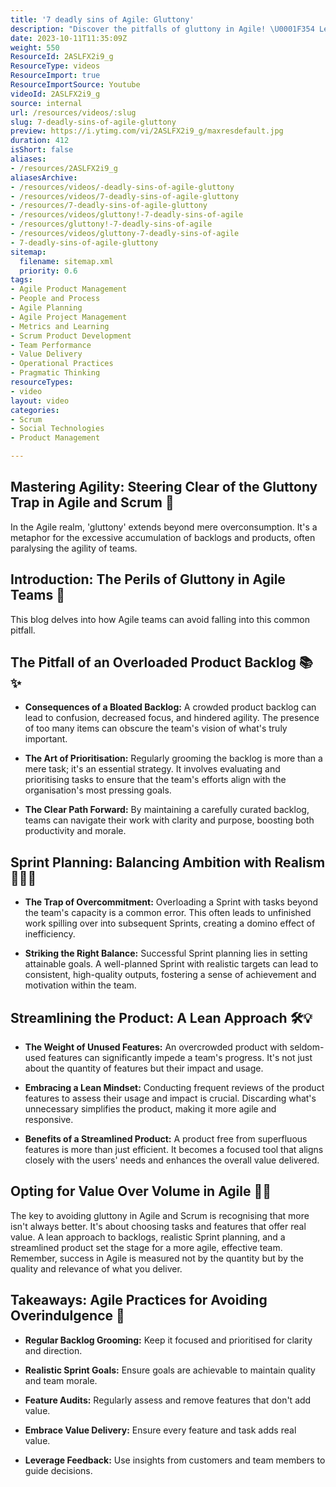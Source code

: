 ```yaml
---
title: '7 deadly sins of Agile: Gluttony'
description: "Discover the pitfalls of gluttony in Agile! \U0001F354 Learn how bloated backlogs and overloaded sprints waste effort and hinder success. Watch now! \U0001F4CA✨"
date: 2023-10-11T11:35:09Z
weight: 550
ResourceId: 2ASLFX2i9_g
ResourceType: videos
ResourceImport: true
ResourceImportSource: Youtube
videoId: 2ASLFX2i9_g
source: internal
url: /resources/videos/:slug
slug: 7-deadly-sins-of-agile-gluttony
preview: https://i.ytimg.com/vi/2ASLFX2i9_g/maxresdefault.jpg
duration: 412
isShort: false
aliases:
- /resources/2ASLFX2i9_g
aliasesArchive:
- /resources/videos/-deadly-sins-of-agile-gluttony
- /resources/videos/7-deadly-sins-of-agile-gluttony
- /resources/7-deadly-sins-of-agile-gluttony
- /resources/videos/gluttony!-7-deadly-sins-of-agile
- /resources/gluttony!-7-deadly-sins-of-agile
- /resources/videos/gluttony-7-deadly-sins-of-agile
- 7-deadly-sins-of-agile-gluttony
sitemap:
  filename: sitemap.xml
  priority: 0.6
tags:
- Agile Product Management
- People and Process
- Agile Planning
- Agile Project Management
- Metrics and Learning
- Scrum Product Development
- Team Performance
- Value Delivery
- Operational Practices
- Pragmatic Thinking
resourceTypes:
- video
layout: video
categories:
- Scrum
- Social Technologies
- Product Management

---
```

## Mastering Agility: Steering Clear of the Gluttony Trap in Agile and Scrum 🌟 

In the Agile realm, 'gluttony' extends beyond mere overconsumption. It's a metaphor for the excessive accumulation of backlogs and products, often paralysing the agility of teams.

## **Introduction: The Perils of Gluttony in Agile Teams** 🚫 

This blog delves into how Agile teams can avoid falling into this common pitfall. 

## **The Pitfall of an Overloaded Product Backlog** 📚✨ 

- **Consequences of a Bloated Backlog:** A crowded product backlog can lead to confusion, decreased focus, and hindered agility. The presence of too many items can obscure the team's vision of what's truly important. 

- **The Art of Prioritisation:** Regularly grooming the backlog is more than a mere task; it's an essential strategy. It involves evaluating and prioritising tasks to ensure that the team's efforts align with the organisation's most pressing goals. 

- **The Clear Path Forward:** By maintaining a carefully curated backlog, teams can navigate their work with clarity and purpose, boosting both productivity and morale. 

## **Sprint Planning: Balancing Ambition with Realism** 🏃‍♂️🎯 

- **The Trap of Overcommitment:** Overloading a Sprint with tasks beyond the team's capacity is a common error. This often leads to unfinished work spilling over into subsequent Sprints, creating a domino effect of inefficiency. 

- **Striking the Right Balance:** Successful Sprint planning lies in setting attainable goals. A well-planned Sprint with realistic targets can lead to consistent, high-quality outputs, fostering a sense of achievement and motivation within the team. 

## **Streamlining the Product: A Lean Approach** 🛠️💡 

- **The Weight of Unused Features:** An overcrowded product with seldom-used features can significantly impede a team's progress. It's not just about the quantity of features but their impact and usage. 

- **Embracing a Lean Mindset:** Conducting frequent reviews of the product features to assess their usage and impact is crucial. Discarding what's unnecessary simplifies the product, making it more agile and responsive. 

- **Benefits of a Streamlined Product:** A product free from superfluous features is more than just efficient. It becomes a focused tool that aligns closely with the users' needs and enhances the overall value delivered. 

## **Opting for Value Over Volume in Agile** 🔑🚀 

The key to avoiding gluttony in Agile and Scrum is recognising that more isn't always better. It's about choosing tasks and features that offer real value. A lean approach to backlogs, realistic Sprint planning, and a streamlined product set the stage for a more agile, effective team. Remember, success in Agile is measured not by the quantity but by the quality and relevance of what you deliver. 

## **Takeaways: Agile Practices for Avoiding Overindulgence** 📝 

- **Regular Backlog Grooming:** Keep it focused and prioritised for clarity and direction. 

- **Realistic Sprint Goals:** Ensure goals are achievable to maintain quality and team morale. 

- **Feature Audits:** Regularly assess and remove features that don't add value. 

- **Embrace Value Delivery:** Ensure every feature and task adds real value. 

- **Leverage Feedback:** Use insights from customers and team members to guide decisions.
